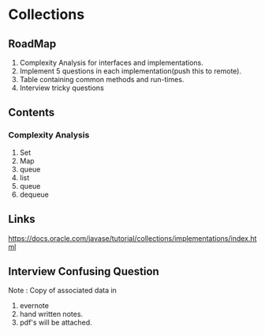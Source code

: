# Collections

## RoadMap
1. Complexity Analysis for interfaces and implementations.
2. Implement 5 questions in each implementation(push this to remote).
3. Table containing common methods and run-times.
3. Interview tricky questions

## Contents

### Complexity Analysis
   1. Set
   2. Map
   3. queue
   4. list
   5. queue
   6. dequeue

## Links
https://docs.oracle.com/javase/tutorial/collections/implementations/index.html
## Interview Confusing Question


Note : Copy of associated data in 
1. evernote
2. hand written notes.
3. pdf's
will be attached.
